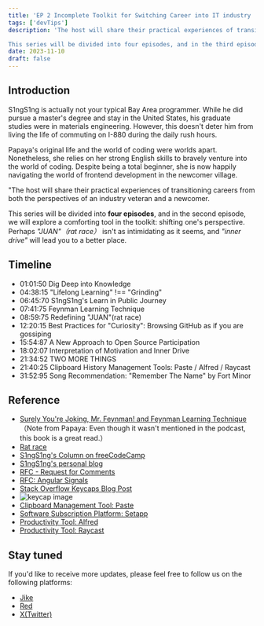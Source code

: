 ```yaml
---
title: 'EP 2 Incomplete Toolkit for Switching Career into IT industry | A Dose of Comfort'
tags: ['devTips']
description: 'The host will share their practical experiences of transitioning careers from both the perspectives of an industry veteran and a newcomer.

This series will be divided into four episodes, and in the third episode, we will delve into a comforting tool in the toolkit, encouraging a change in perspective, showing that "JUAN"（Rat Race）might not be so daunting after all, and that inner drive can lead you to a better place'
date: 2023-11-10
draft: false 
---
```


## Introduction

S1ngS1ng is actually not your typical Bay Area programmer. While he did pursue a master's degree and stay in the United States, his graduate studies were in materials engineering. However, this doesn't deter him from living the life of commuting on I-880 during the daily rush hours.

Papaya's original life and the world of coding were worlds apart. Nonetheless, she relies on her strong English skills to bravely venture into the world of coding. Despite being a total beginner, she is now happily navigating the world of frontend development in the newcomer village.

"The host will share their practical experiences of transitioning careers from both the perspectives of an industry veteran and a newcomer.

This series will be divided into **four episodes**, and in the second episode, we will explore a comforting tool in the toolkit: shifting one's perspective. Perhaps _"JUAN"（rat race）_ isn't as intimidating as it seems, and _"inner drive"_ will lead you to a better place.

## Timeline

- 01:01:50 Dig Deep into Knowledge
- 04:38:15 "Lifelong Learning" !== "Grinding"
- 06:45:70 S1ngS1ng's Learn in Public Journey
- 07:41:75 Feynman Learning Technique
- 08:59:75 Redefining "JUAN"(rat race)
- 12:20:15 Best Practices for "Curiosity": Browsing GitHub as if you are gossiping
- 15:54:87 A New Approach to Open Source Participation
- 18:02:07 Interpretation of Motivation and Inner Drive
- 21:34:52 TWO MORE THINGS
- 21:40:25 Clipboard History Management Tools: Paste / Alfred / Raycast
- 31:52:95 Song Recommendation: "Remember The Name" by Fort Minor

## Reference

- [Surely You're Joking, Mr. Feynman! and Feynman Learning Technique ](https://sspai.com/post/61411) （Note from Papaya: Even though it wasn't mentioned in the podcast, this book is a great read.）
- [Rat race](https://en.wikipedia.org/wiki/Rat_race)
- [S1ngS1ng's Column on freeCodeCamp](https://www.freecodecamp.org/news/author/xing/)
- [S1ngS1ng's personal blog](https://singsing.io/blog)
- [RFC - Request for Comments](https://en.wikipedia.org/wiki/Request_for_Comments)
- [RFC: Angular Signals](https://github.com/angular/angular/discussions/49685)
- [Stack Overflow Keycaps Blog Post](https://stackoverflow.blog/2021/09/28/become-a-better-coder-with-this-one-weird-click/)
- ![keycap image](https://cdn.stackoverflow.co/images/jo7n4k8s/production/e53da7968091b70a882a23fb4a711aeaa72eeed2-1200x630.png?w=1200&h=630&auto=format&dpr=2)
- [Clipboard Management Tool: Paste](https://pasteapp.io/)
- [Software Subscription Platform: Setapp](https://setapp.com/)
- [Productivity Tool: Alfred](https://www.alfredapp.com/)
- [Productivity Tool: Raycast](https://www.raycast.com/)

## Stay tuned

If you'd like to receive more updates, please feel free to follow us on the following platforms:

- [Jike](https://m.okjike.com/users/c751f4fb-d31d-44cf-aef9-f6b55dec4cd5?source=user_card&s=eyJ1IjoiNjUyMzg3NmQwZWQ3ZTc2NjQ5ODMwNWE4IiwiZCI6MX0%3D)
- [Red](https://www.xiaohongshu.com/user/profile/64c2024f00000000140396e6?xhsshare=WeixinSession&appuid=64c2024f00000000140396e6&apptime=1697005943)
- [X(Twitter)](https://twitter.com/wslj_podcast)
